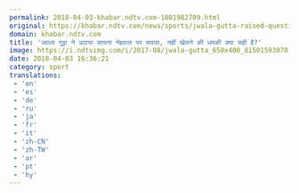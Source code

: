 ```yaml
---
permalink: 2018-04-03-khabar.ndtv.com-1801982709.html
original: https://khabar.ndtv.com/news/sports/jwala-gutta-raised-questions-on-saina-nehwal-threatening-not-to-play-is-it-right-1832437
domain: khabar.ndtv.com
title: 'ज्वाला गुट्टा ने उठाया सायना नेहवाल पर सवाल, नहीं खेलने की धमकी क्या सही है?'
image: https://i.ndtvimg.com/i/2017-08/jwala-gutta_650x400_81501593070.jpg
date: 2018-04-03 16:36:21
category: sport
translations: 
 - 'en'
 - 'es'
 - 'de'
 - 'ru'
 - 'ja'
 - 'fr'
 - 'it'
 - 'zh-CN'
 - 'zh-TW'
 - 'ar'
 - 'pt'
 - 'hy'
---
```


